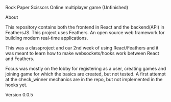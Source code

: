 Rock Paper Scissors Online multiplayer game (Unfinished)

About

This repository contains both the frontend in React and the backend(API) in FeathersJS. This project uses Feathers. An open source web framework for building modern real-time applications.

This was a classproject and our 2nd week of using React/Feathers and it was meant to learn how to make websockets/hooks work between React and Feathers. 

Focus was mostly on the lobby for registering as a user, creating games and joining game for which the basics are created, but not tested.
A first attempt at the check_winner mechanics are in the repo, but not implemented in the hooks yet. 

Version
0.0.5

